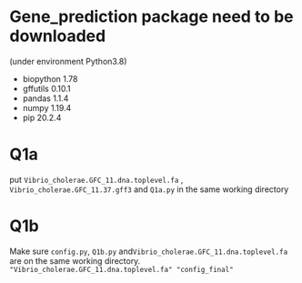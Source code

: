 # Gene_prediction package need to be downloaded
(under environment Python3.8)
- biopython 1.78
- gffutils 0.10.1
- pandas 1.1.4
- numpy 1.19.4
- pip 20.2.4

# Q1a
put `Vibrio_cholerae.GFC_11.dna.toplevel.fa` , `Vibrio_cholerae.GFC_11.37.gff3` and `Q1a.py` in the same working directory

# Q1b
Make sure `config.py`, `Q1b.py` and`Vibrio_cholerae.GFC_11.dna.toplevel.fa` are on the same working directory. 
`"Vibrio_cholerae.GFC_11.dna.toplevel.fa" "config_final"`
